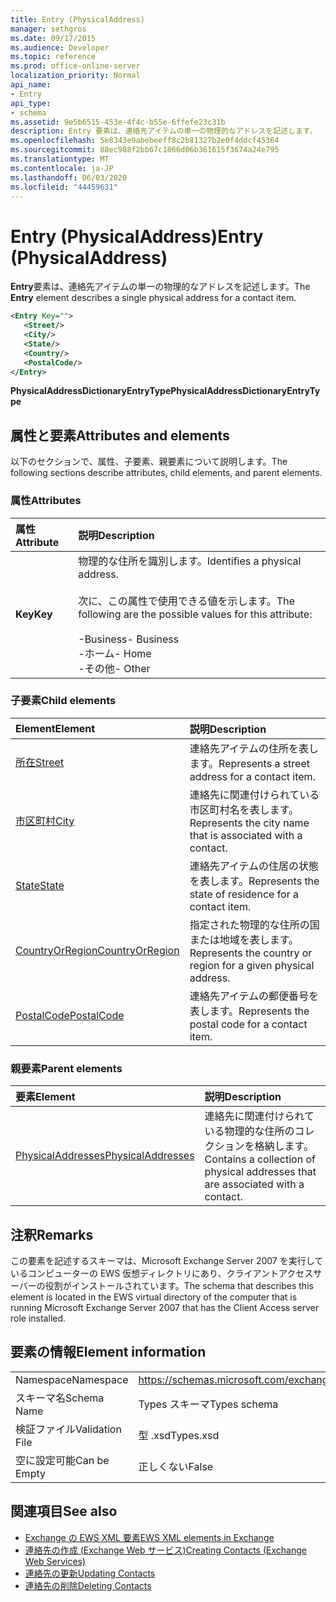 ```yaml
---
title: Entry (PhysicalAddress)
manager: sethgros
ms.date: 09/17/2015
ms.audience: Developer
ms.topic: reference
ms.prod: office-online-server
localization_priority: Normal
api_name:
- Entry
api_type:
- schema
ms.assetid: 9e5b6515-453e-4f4c-b55e-6ffefe23c31b
description: Entry 要素は、連絡先アイテムの単一の物理的なアドレスを記述します。
ms.openlocfilehash: 5e8343e9abebeeff8c2b81327b2e0f4ddcf45364
ms.sourcegitcommit: 88ec988f2bb67c1866d06b361615f3674a24e795
ms.translationtype: MT
ms.contentlocale: ja-JP
ms.lasthandoff: 06/03/2020
ms.locfileid: "44459631"
---
```

# <a name="entry-physicaladdress"></a><span data-ttu-id="2eb16-103">Entry (PhysicalAddress)</span><span class="sxs-lookup"><span data-stu-id="2eb16-103">Entry (PhysicalAddress)</span></span>

<span data-ttu-id="2eb16-104">**Entry**要素は、連絡先アイテムの単一の物理的なアドレスを記述します。</span><span class="sxs-lookup"><span data-stu-id="2eb16-104">The **Entry** element describes a single physical address for a contact item.</span></span> 
  
```xml
<Entry Key="">
   <Street/>
   <City/>
   <State/>
   <Country/>
   <PostalCode/>
</Entry>
```

 <span data-ttu-id="2eb16-105">**PhysicalAddressDictionaryEntryType**</span><span class="sxs-lookup"><span data-stu-id="2eb16-105">**PhysicalAddressDictionaryEntryType**</span></span>
## <a name="attributes-and-elements"></a><span data-ttu-id="2eb16-106">属性と要素</span><span class="sxs-lookup"><span data-stu-id="2eb16-106">Attributes and elements</span></span>

<span data-ttu-id="2eb16-107">以下のセクションで、属性、子要素、親要素について説明します。</span><span class="sxs-lookup"><span data-stu-id="2eb16-107">The following sections describe attributes, child elements, and parent elements.</span></span>
  
### <a name="attributes"></a><span data-ttu-id="2eb16-108">属性</span><span class="sxs-lookup"><span data-stu-id="2eb16-108">Attributes</span></span>

|<span data-ttu-id="2eb16-109">**属性**</span><span class="sxs-lookup"><span data-stu-id="2eb16-109">**Attribute**</span></span>|<span data-ttu-id="2eb16-110">**説明**</span><span class="sxs-lookup"><span data-stu-id="2eb16-110">**Description**</span></span>|
|:-----|:-----|
|<span data-ttu-id="2eb16-111">**Key**</span><span class="sxs-lookup"><span data-stu-id="2eb16-111">**Key**</span></span> <br/> | <span data-ttu-id="2eb16-112">物理的な住所を識別します。</span><span class="sxs-lookup"><span data-stu-id="2eb16-112">Identifies a physical address.</span></span><br/><br/> <span data-ttu-id="2eb16-113">次に、この属性で使用できる値を示します。</span><span class="sxs-lookup"><span data-stu-id="2eb16-113">The following are the possible values for this attribute:</span></span><br/>  <br/><span data-ttu-id="2eb16-114">-Business</span><span class="sxs-lookup"><span data-stu-id="2eb16-114">-  Business</span></span>  <br/><span data-ttu-id="2eb16-115">-ホーム</span><span class="sxs-lookup"><span data-stu-id="2eb16-115">-  Home</span></span>  <br/><span data-ttu-id="2eb16-116">-その他</span><span class="sxs-lookup"><span data-stu-id="2eb16-116">-  Other</span></span>  <br/> |
   
### <a name="child-elements"></a><span data-ttu-id="2eb16-117">子要素</span><span class="sxs-lookup"><span data-stu-id="2eb16-117">Child elements</span></span>

|<span data-ttu-id="2eb16-118">**Element**</span><span class="sxs-lookup"><span data-stu-id="2eb16-118">**Element**</span></span>|<span data-ttu-id="2eb16-119">**説明**</span><span class="sxs-lookup"><span data-stu-id="2eb16-119">**Description**</span></span>|
|:-----|:-----|
|[<span data-ttu-id="2eb16-120">所在</span><span class="sxs-lookup"><span data-stu-id="2eb16-120">Street</span></span>](street.md) <br/> |<span data-ttu-id="2eb16-121">連絡先アイテムの住所を表します。</span><span class="sxs-lookup"><span data-stu-id="2eb16-121">Represents a street address for a contact item.</span></span>  <br/> |
|[<span data-ttu-id="2eb16-122">市区町村</span><span class="sxs-lookup"><span data-stu-id="2eb16-122">City</span></span>](city.md) <br/> |<span data-ttu-id="2eb16-123">連絡先に関連付けられている市区町村名を表します。</span><span class="sxs-lookup"><span data-stu-id="2eb16-123">Represents the city name that is associated with a contact.</span></span>  <br/> |
|[<span data-ttu-id="2eb16-124">State</span><span class="sxs-lookup"><span data-stu-id="2eb16-124">State</span></span>](state-ex15websvcsotherref.md) <br/> |<span data-ttu-id="2eb16-125">連絡先アイテムの住居の状態を表します。</span><span class="sxs-lookup"><span data-stu-id="2eb16-125">Represents the state of residence for a contact item.</span></span>  <br/> |
|[<span data-ttu-id="2eb16-126">CountryOrRegion</span><span class="sxs-lookup"><span data-stu-id="2eb16-126">CountryOrRegion</span></span>](countryorregion.md) <br/> |<span data-ttu-id="2eb16-127">指定された物理的な住所の国または地域を表します。</span><span class="sxs-lookup"><span data-stu-id="2eb16-127">Represents the country or region for a given physical address.</span></span>  <br/> |
|[<span data-ttu-id="2eb16-128">PostalCode</span><span class="sxs-lookup"><span data-stu-id="2eb16-128">PostalCode</span></span>](postalcode.md) <br/> |<span data-ttu-id="2eb16-129">連絡先アイテムの郵便番号を表します。</span><span class="sxs-lookup"><span data-stu-id="2eb16-129">Represents the postal code for a contact item.</span></span>  <br/> |
   
### <a name="parent-elements"></a><span data-ttu-id="2eb16-130">親要素</span><span class="sxs-lookup"><span data-stu-id="2eb16-130">Parent elements</span></span>

|<span data-ttu-id="2eb16-131">**要素**</span><span class="sxs-lookup"><span data-stu-id="2eb16-131">**Element**</span></span>|<span data-ttu-id="2eb16-132">**説明**</span><span class="sxs-lookup"><span data-stu-id="2eb16-132">**Description**</span></span>|
|:-----|:-----|
|[<span data-ttu-id="2eb16-133">PhysicalAddresses</span><span class="sxs-lookup"><span data-stu-id="2eb16-133">PhysicalAddresses</span></span>](physicaladdresses.md) <br/> |<span data-ttu-id="2eb16-134">連絡先に関連付けられている物理的な住所のコレクションを格納します。</span><span class="sxs-lookup"><span data-stu-id="2eb16-134">Contains a collection of physical addresses that are associated with a contact.</span></span>  <br/> |
   
## <a name="remarks"></a><span data-ttu-id="2eb16-135">注釈</span><span class="sxs-lookup"><span data-stu-id="2eb16-135">Remarks</span></span>

<span data-ttu-id="2eb16-136">この要素を記述するスキーマは、Microsoft Exchange Server 2007 を実行しているコンピューターの EWS 仮想ディレクトリにあり、クライアントアクセスサーバーの役割がインストールされています。</span><span class="sxs-lookup"><span data-stu-id="2eb16-136">The schema that describes this element is located in the EWS virtual directory of the computer that is running Microsoft Exchange Server 2007 that has the Client Access server role installed.</span></span>
  
## <a name="element-information"></a><span data-ttu-id="2eb16-137">要素の情報</span><span class="sxs-lookup"><span data-stu-id="2eb16-137">Element information</span></span>

|||
|:-----|:-----|
|<span data-ttu-id="2eb16-138">Namespace</span><span class="sxs-lookup"><span data-stu-id="2eb16-138">Namespace</span></span>  <br/> |https://schemas.microsoft.com/exchange/services/2006/types  <br/> |
|<span data-ttu-id="2eb16-139">スキーマ名</span><span class="sxs-lookup"><span data-stu-id="2eb16-139">Schema Name</span></span>  <br/> |<span data-ttu-id="2eb16-140">Types スキーマ</span><span class="sxs-lookup"><span data-stu-id="2eb16-140">Types schema</span></span>  <br/> |
|<span data-ttu-id="2eb16-141">検証ファイル</span><span class="sxs-lookup"><span data-stu-id="2eb16-141">Validation File</span></span>  <br/> |<span data-ttu-id="2eb16-142">型 .xsd</span><span class="sxs-lookup"><span data-stu-id="2eb16-142">Types.xsd</span></span>  <br/> |
|<span data-ttu-id="2eb16-143">空に設定可能</span><span class="sxs-lookup"><span data-stu-id="2eb16-143">Can be Empty</span></span>  <br/> |<span data-ttu-id="2eb16-144">正しくない</span><span class="sxs-lookup"><span data-stu-id="2eb16-144">False</span></span>  <br/> |
   
## <a name="see-also"></a><span data-ttu-id="2eb16-145">関連項目</span><span class="sxs-lookup"><span data-stu-id="2eb16-145">See also</span></span>

- [<span data-ttu-id="2eb16-146">Exchange の EWS XML 要素</span><span class="sxs-lookup"><span data-stu-id="2eb16-146">EWS XML elements in Exchange</span></span>](ews-xml-elements-in-exchange.md)
- [<span data-ttu-id="2eb16-147">連絡先の作成 (Exchange Web サービス)</span><span class="sxs-lookup"><span data-stu-id="2eb16-147">Creating Contacts (Exchange Web Services)</span></span>](https://msdn.microsoft.com/library/4845917e-70d1-481c-bbd7-011ec6571789%28Office.15%29.aspx)  
- [<span data-ttu-id="2eb16-148">連絡先の更新</span><span class="sxs-lookup"><span data-stu-id="2eb16-148">Updating Contacts</span></span>](https://msdn.microsoft.com/library/9a865953-b94a-4229-b632-2dee433314be%28Office.15%29.aspx)  
- [<span data-ttu-id="2eb16-149">連絡先の削除</span><span class="sxs-lookup"><span data-stu-id="2eb16-149">Deleting Contacts</span></span>](https://msdn.microsoft.com/library/fcc3dc84-cd3e-455e-a1a7-ae6921c9b588%28Office.15%29.aspx)

